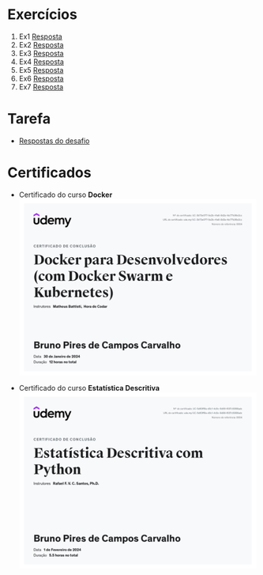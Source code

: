 # Exercícios

1. Ex1
   [Resposta](exercicios/ex1.py)
2. Ex2
   [Resposta](exercicios/ex2.py)
3. Ex3
   [Resposta](exercicios/ex3.py)
4. Ex4
   [Resposta](exercicios/ex4.py)
5. Ex5
   [Resposta](exercicios/ex5.py)
6. Ex6
   [Resposta](exercicios/ex6.py)
7. Ex7
   [Resposta](exercicios/ex7.py)

# Tarefa

- [Respostas do desafio](./desafio/respostas_tarefa_docker.md)

# Certificados

- Certificado do curso **Docker**
  ![Curso Docker](certificados/Docker.jpg)

- Certificado do curso **Estatística Descritiva**
  ![Curso Estatística](certificados/Estatistica.jpg)
